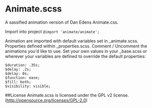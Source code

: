 Animate.scss
============

A sassified animation version of Dan Edens Animate.css.

Import into project
`@import 'animate/animate';`

Animation are imported with default variables set in _animate.scss.
Properties defined within _properties.scss.
Comment / Uncomment the animations you'd like to use.
Set your own values in your _base.scss or wherever your variables are defined to override the default properties:

```
$duration: .35s;
$delay: .2s;
$delay: 0s;
$function: ease;
$fill: both;
$visibility: visible;
```

##License
Animate.scss is licensed under the GPL v2 license. (http://opensource.org/licenses/GPL-2.0)